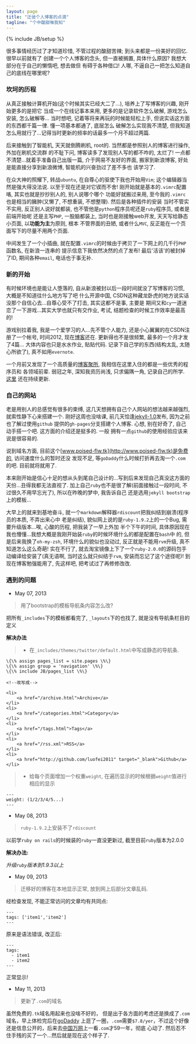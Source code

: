 ```yaml
---
layout: page
title: "迁徙个人博客的点滴"
tagline: "个中酸甜唯我知"
---
```

{% include JB/setup %}

很多事情经历过了才知道珍惜, 不管过程的酸甜苦辣; 到头来都是一份美好的回忆. 很早以前就有了
创建一个个人博客的念头, 但一直被搁置, 具体什么原因? 我想大部分在于自己的懒惰吧, 想去做但
有碍于各种借口! 人哪, 不逼自己一把怎么知道自己的底线在哪里呢? 

### 坎坷的历程

从真正接触计算机开始(这个时候其实已经大二了...), 培养上了写博客的兴趣, 刚开始更多的是把它
当成一个在线记事本来用, 更多的是记录软件怎么破解, 游戏怎么安装, 怎么破解等... 当时想吧, 
记着等将来再玩的时候能轻松上手, 但说实话这方面的东西都千篇一律. 懂一项基本都通了, 底层怎么
破解怎么实现我不清楚, 但我知道怎么用就行了...记得当时更新的频率的话最多一个月不超过两篇. 

后来接触到了智能机, 天天就倒腾刷机, root的. 当然都是参照别人的博客进行操作, 外加在刷机交流群
的不耻下问, 博客读多了发现别人写的都不咋的, 太烂了! 一点都不清楚...就着手准备自己出版一篇,
介于网易不友好的界面, 搬家到新浪博客, 好处是能直接分享到新浪微博, 智能机的兴奋劲过了差不多也
该学习了.

在众大神的照耀下, 转战`ubuntu`, 在自尊心的驱使下我也开始用`Vim`; 这个编辑器当然是强大得没法说.
以至于现在还是对它锲而不舍! 刚开始就是基本的`.vimrc`配置咯, 其实也就是抄抄别人的, 别人说哪个哪个
功能好就搬过来用, 至今我的`.vimrc`也是相当的臃肿(又懒了, 不想重装, 不想整理). 然后是各种插件的安装
当时不管实不实用, 反正别人说好就都装, 也不管他是`python`程序员呢还是`ruby`程序员, 或者是前端开始呢
还是主写`PHP`, 一股脑都装上, 当时也是刚接触web开发, 天天写给静态小页面, 以**功能为主**为原则, 根本
不管界面的丑陋, 或者什么`MVC`, 反正能在一个页面写下的尽量不用两个页面.

中间发生了一个小插曲, 就在配置`.vimrc`的时候由于拷贝了一下网上的几千行`PHP`函数名, 在新浪一连串的
提示信息下我依然决然的点了发布! 最后'活该'的被封掉了ID, 期间各种`email`, 电话也于事无补. 

### 新的开始

有时候环境也是能让人堕落的, 自从新浪被封以后一段时间就没了写博客的习惯, 大概是不知道往什么地方写了吧
什么开源中国, CSDN这种藏龙卧虎的地方说实话没那个自信心去...自尊心受不了打击, 其实这都不是事, 主要是
期间又和`cy`一道迷恋了一下游戏...其实大学也就只有交作业, 考试, 结题检查的时候工作效率是最高的!

游戏别拉着我, 我是一个爱学习的人...先不管个人能力, 还是小心翼翼的在CSDN注册了一个帐号, 时间2012, 
现在[博客](http://blog.csdn.net/luofei2012)还在. 更新得也不是很频繁, 最多的一个月才发了4篇...
大体内容也只是水水作业, 贴贴代码. 记录下自己学的东西(结构太乱, 太随心所欲了), 真不如用`evernote`.

一个月前又发现了一个高质量的[博客聚所](http://www.cnblogs.com), 我相信在这里入住的都是一些优秀的程序员和
各领域前辈. 弱冠之年, 深知我资历尚浅, 只求偏隅一角, 记录自己的所学. [这里](http://www.cnblogs.com/Poised-flw)
还在持续更新.

### 自己的网站

老是用别人的总感觉有很多的束缚, 这几天想拥有自己个人网站的想法越来越强烈, 就索性静下心来搭建一个.
刚好这周也没啥课, 前几天恰逢[jekyll-1.0](http://www.jekyllrb.com)发布, 因为之前也了解过使用`github`
提供的`gh-pages`分支搭建个人博客. 心想, 别在好奇了, 自己动手搭一个吧. 这方面的介绍还是挺多的. 一般
拥有一点`github`的使用经验应该来说是很容易的.

说到域名方面, 目前这个[www.poised-flw.tk](http://www.poised-flw.tk)是免费的, 访问速度什么的暂时还没
发现不足, 等`goDaddy`什么时候打折再去淘一个`.com`的吧. 目前就将就用了.

本来刚开始是信心十足的想从头到尾自己设计的...写到后来发现自己真没这方面的天份...丑得我都无法直视了.
加上自己`ruby`也不是很了解(前面接触过一段时间, 不过很久不用早忘光了), 所以在昨晚的梦中, 我告诉自己
还是选用`jekyll bootstrap`上的模板...

大早上的就来到基地奋斗, 就一个`markdown`解释器`rdiscount`把我纠结到崩溃(程序员的本质, 不弄出来心中
老是纠结), 貌似网上说的是`ruby-1.9.2`上的一个Bug, 需要升级版本...唉, 心酸的历程, 把我装了一早上外加
半个下午的时间, 具体原因现在我也懵懂...我想大概是我刚开始装`ruby`的时候环境什么的都是配置在`bash`中
的, 但是后来我换了`oh-my-zsh`, 环境什么的貌似也没动过, 反正就是不能用`rvm`升级, 真不知道怎么这么奇葩!
实在不行了, 就去淘宝镜像上下了一个`ruby-2.0.0`的源码包手动编译给安装了(真无语啊, 当时这么就只纠结于`rvm`, 
安装而忘记了这个途径呢)! 到现在博客勉强能用了, 先这样吧, 把考试过了再修修改改.

### 遇到的问题

- May 07, 2013

> 用了bootstrap的模板导航条内容怎么改?

把所有`_includes`下的模板都看完了, `_layouts`下的也找了, 就是没有导航条栏目的
定义

**解决办法**

> + 在`_includes/themes/twitter/default.html`中写成静态的导航条.

    \{\% assign pages_list = site.pages \%\}
    \{\% assign group = 'navigation' \%\}
    \{\% include JB/pages_list \%\}

    <!--改写成-->

    <li>
        <a href="/archive.html">Archive</a>
    </li>
    <li>
        <a href="/categories.html">Category</a>
    </li>
    <li>
        <a href="/tags.html">Tags</a>
    </li>
    <li>
        <a href="/rss.xml">RSS</a>
    </li>
    <li>
        <a href="http://github.com/luofei2011" target="_blank">Github</a>
    </li>

> + 给每个页面增加一个权重`weight`, 在遍历显示的时候根据`weight`值进行相应的显示

    ---
    weight: (1/2/3/4/5...)
    ---

- May 08, 2013

> `ruby-1.9.2`上安装不了`rdiscount`

  以前学`ruby on rails`的时候装的`ruby`一直没更新过, 截至目前`ruby`版本为2.0.0

  **解决办法:**

  _升级`ruby`版本到1.9.3以上_

- May 09, 2013

> 迁移好的博客在本地显示正常, 放到网上后部分文章乱码.
  
  经检查发现, 不能正常访问的文章均有共同点:

    ---
    tags: ['item1','item2']
    ---

  原来是语法错误, 改正后:

    ---
    tags:
      - item1
      - item2
    ---
  
  正常显示!
  
- May 11, 2013

> 更新了`.com`的域名

虽然免费的`.tk`域名用起来也没啥不好的， 但是出于各方面的考虑还是换成了`.com`域名，早上体检完后在[goDaddy](http://www.godaddy.com)
上逛了一圈，`.com`需要`$7.8/yer`，不过这个好像还是信息公开的，后来去[中国万网](http://www.net.cn)上一看`.com`才59一年，彻底
心动了. 然后忍不住手残的买了一个...然后就是现在这个样子了.
